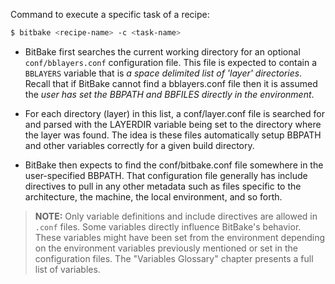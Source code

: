 
Command to execute a specific task of a recipe:

```bash
$ bitbake <recipe-name> -c <task-name>
```



- BitBake first searches the current working directory for an optional `conf/bblayers.conf` configuration file. This file is expected to contain a `BBLAYERS` variable that is *a space delimited list of 'layer' directories*. Recall that if BitBake cannot find a bblayers.conf file then it is assumed the *user has set the BBPATH and BBFILES directly in the environment*.

- For each directory (layer) in this list, a conf/layer.conf file is searched for and parsed with the LAYERDIR variable being set to the directory where the layer was found. The idea is these files automatically setup BBPATH and other variables correctly for a given build directory.

- BitBake then expects to find the conf/bitbake.conf file somewhere in the user-specified BBPATH. That configuration file generally has include directives to pull in any other metadata such as files specific to the architecture, the machine, the local environment, and so forth.


> **NOTE:** 
Only variable definitions and include directives are allowed in `.conf` files. Some variables directly influence BitBake's behavior. These variables might have been set from the environment depending on the environment variables previously mentioned or set in the configuration files. The "Variables Glossary" chapter presents a full list of variables.
